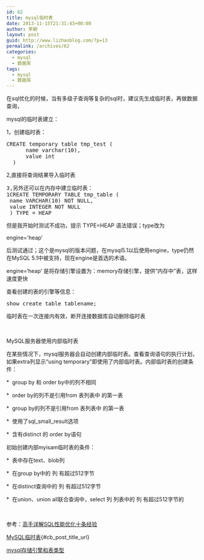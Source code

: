```yaml
---
id: 62
title: mysql临时表
date: 2013-11-15T21:31:43+00:00
author: 李朝
layout: post
guid: http://www.lizhaoblog.com/?p=13
permalink: /archives/62
categories:
  - mysql
  - 数据库
tags:
  - mysql
  - 数据库
---
```

在sql优化的时候，当有多级子查询等复杂的sql时，建议先生成临时表，再做数据查询，

mysql的临时表建立：

1，创建临时表：

<pre class="brush: sql; title: ; notranslate" title="">CREATE temporary table tmp_test (
      name varchar(10),
      value int
  )</pre>

2,直接将查询结果导入临时表

<pre class="brush: sql; title: ; notranslate" title="">3,另外还可以在内存中建立临时表：
1CREATE TEMPORARY TABLE tmp_table (
 name VARCHAR(10) NOT NULL,
 value INTEGER NOT NULL
 ) TYPE = HEAP</pre>

但是我开始时测试不成功，提示 TYPE=HEAP 语法错误；type改为
  
engine='heap'
  
后测试通过；这个是mysql的版本问题，在mysql5.1以后使用engine，type仍然在MySQL 5.1中被支持，现在engine是首选的术语。

engine=‘heap’ 是将存储引擎设置为：memory存储引擎，提供“内存中”表，这样速度更快

查看创建的表的引擎等信息：

<pre class="brush: sql; title: ; notranslate" title="">show create table tablename;</pre>

临时表在一次连接内有效，断开连接数据库自动删除临时表

&nbsp;

MySQL服务器使用内部临时表

在某些情况下，mysql服务器会自动创建内部临时表。查看查询语句的执行计划，如果extra列显示“using temporary”即使用了内部临时表。内部临时表的创建条件：

*  group by 和 order by中的列不相同

*  order by的列不是引用from 表列表中 的第一表

*  group by的列不是引用from 表列表中 的第一表

*  使用了sql\_small\_result选项

*  含有distinct 的 order by语句

初始创建内部myisam临时表的条件：

*  表中存在text、blob列

*  在group by中的 列 有超过512字节

*  在distinct查询中的 列 有超过512字节

*  在union、union all联合查询中，select 列 列表中的 列 有超过512字节的

&nbsp;

参考：[高手详解SQL性能优化十条经验](http://database.51cto.com/art/200904/118526.htm)

[MySQL临时表](http://www.cnblogs.com/jevo/p/3262227.html){#cb_post_title_url}

[mysql存储引擎和表类型](http://dev.mysql.com/doc/refman/5.1/zh/storage-engines.html)